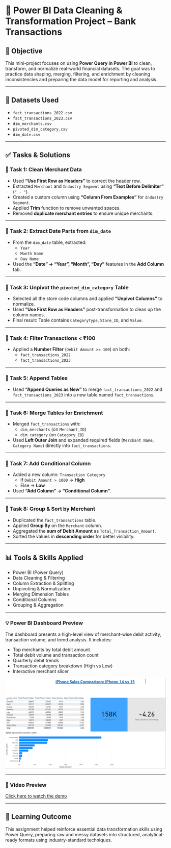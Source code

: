
# 🧹 Power BI Data Cleaning & Transformation Project – Bank Transactions

## 📌 Objective

This mini-project focuses on using **Power Query in Power BI** to clean, transform, and normalize real-world financial datasets. The goal was to practice data shaping, merging, filtering, and enrichment by cleaning inconsistencies and preparing the data model for reporting and analysis.

---

## 📁 Datasets Used

- `fact_transactions_2022.csv`
- `fact_transactions_2023.csv`
- `dim_merchants.csv`
- `pivoted_dim_category.csv`
- `dim_date.csv`

---

## ✅ Tasks & Solutions

### 🔹 Task 1: Clean Merchant Data
- Used **“Use First Row as Headers”** to correct the header row.
- Extracted `Merchant` and `Industry Segment` using **“Text Before Delimiter”** (`" - "`).
- Created a custom column using **“Column From Examples”** for `Industry Segment`.
- Applied **Trim** function to remove unwanted spaces.
- Removed **duplicate merchant entries** to ensure unique merchants.

---

### 🔹 Task 2: Extract Date Parts from `dim_date`
- From the `dim_date` table, extracted:
  - `Year`
  - `Month Name`
  - `Day Name`
- Used the **“Date” → “Year”, “Month”, “Day”** features in the **Add Column** tab.

---

### 🔹 Task 3: Unpivot the `pivoted_dim_category` Table
- Selected all the store code columns and applied **“Unpivot Columns”** to normalize.
- Used **“Use First Row as Headers”** post-transformation to clean up the column names.
- Final result: Table contains `CategoryType`, `Store_ID`, and `Value`.

---

### 🔹 Task 4: Filter Transactions < ₹100
- Applied a **Number Filter** (`Debit Amount >= 100`) on both:
  - `fact_transactions_2022`
  - `fact_transactions_2023`

---

### 🔹 Task 5: Append Tables
- Used **“Append Queries as New”** to merge `fact_transactions_2022` and `fact_transactions_2023` into a new table named `fact_transactions`.

---

### 🔹 Task 6: Merge Tables for Enrichment
- Merged `fact_transactions` with:
  - `dim_merchants` (on `Merchant_ID`)
  - `dim_category` (on `Category_ID`)
- Used **Left Outer Join** and expanded required fields (`Merchant Name`, `Category Name`) directly into `fact_transactions`.

---

### 🔹 Task 7: Add Conditional Column
- Added a new column: `Transaction Category`
  - If `Debit Amount > 1000` → **High**
  - Else → **Low**
- Used **“Add Column” → “Conditional Column”**.

---

### 🔹 Task 8: Group & Sort by Merchant
- Duplicated the `fact_transactions` table.
- Applied **Group By** on the `Merchant` column.
- Aggregated the **sum of Debit Amount** as `Total_Transaction_Amount`.
- Sorted the values in **descending order** for better visibility.

---

## 📊 Tools & Skills Applied

- Power BI (Power Query)
- Data Cleaning & Filtering
- Column Extraction & Splitting
- Unpivoting & Normalization
- Merging Dimension Tables
- Conditional Columns
- Grouping & Aggregation
  
---

### 💡 Power BI Dashboard Preview

The dashboard presents a high-level view of merchant-wise debit activity, transaction volume, and trend analysis. It includes:

- Top merchants by total debit amount
- Total debit volume and transaction count
- Quarterly debit trends
- Transaction category breakdown (High vs Low)
- Interactive merchant slicer

![Dashboard Preview](./iphone-sales-variance-powerbi/iPhone-Dashboard.png)

---

### 🎥 Video Preview

[Click here to watch the demo](https://github.com/ozaairrr/data-analytics-learnings/blob/aa8bbb37183eab745dfb676918d909ec1a7c157f/power-query-data-cleaning-bank-transactions/Dashboard_Preview_Video.mp4)

---

## 🧠 Learning Outcome

This assignment helped reinforce essential data transformation skills using Power Query, preparing raw and messy datasets into structured, analytical-ready formats using industry-standard techniques.




